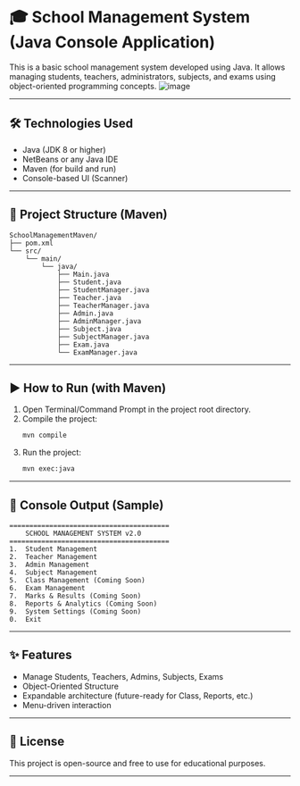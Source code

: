 # 🎓 School Management System (Java Console Application)

This is a basic school management system developed using Java. It allows managing students, teachers, administrators, subjects, and exams using object-oriented programming concepts.
![image](https://github.com/user-attachments/assets/d82abbbd-0785-48f0-aae2-0eee46626d04)

---

## 🛠 Technologies Used

- Java (JDK 8 or higher)
- NetBeans or any Java IDE
- Maven (for build and run)
- Console-based UI (Scanner)

---

## 📁 Project Structure (Maven)

```
SchoolManagementMaven/
├── pom.xml
└── src/
    └── main/
        └── java/
            ├── Main.java
            ├── Student.java
            ├── StudentManager.java
            ├── Teacher.java
            ├── TeacherManager.java
            ├── Admin.java
            ├── AdminManager.java
            ├── Subject.java
            ├── SubjectManager.java
            ├── Exam.java
            └── ExamManager.java
```

---

## ▶️ How to Run (with Maven)

1. Open Terminal/Command Prompt in the project root directory.
2. Compile the project:
   ```bash
   mvn compile
   ```
3. Run the project:
   ```bash
   mvn exec:java
   ```

---

## 📸 Console Output (Sample)

```
========================================
    SCHOOL MANAGEMENT SYSTEM v2.0
========================================
1.  Student Management
2.  Teacher Management
3.  Admin Management
4.  Subject Management
5.  Class Management (Coming Soon)
6.  Exam Management
7.  Marks & Results (Coming Soon)
8.  Reports & Analytics (Coming Soon)
9.  System Settings (Coming Soon)
0.  Exit
```

---

## ✨ Features

- Manage Students, Teachers, Admins, Subjects, Exams
- Object-Oriented Structure
- Expandable architecture (future-ready for Class, Reports, etc.)
- Menu-driven interaction

---

## 📜 License

This project is open-source and free to use for educational purposes.

---

